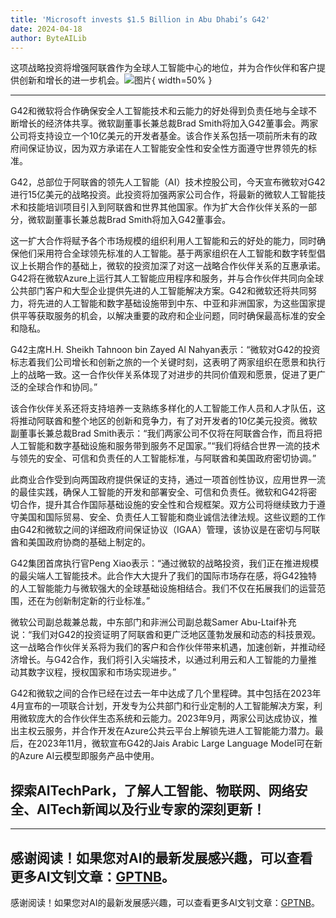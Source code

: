 ```yaml
---
title: 'Microsoft invests $1.5 Billion in Abu Dhabi’s G42'
date: 2024-04-18
author: ByteAILib
---
```


这项战略投资将增强阿联酋作为全球人工智能中心的地位，并为合作伙伴和客户提供创新和增长的进一步机会。![图片](https://ai-techpark.com/wp-content/uploads/2020/06/Buyer-Guide-500x281-1.jpg){ width=50% }

---
G42和微软将合作确保安全人工智能技术和云能力的好处得到负责任地与全球不断增长的经济体共享。微软副董事长兼总裁Brad Smith将加入G42董事会。两家公司将支持设立一个10亿美元的开发者基金。该合作关系包括一项前所未有的政府间保证协议，因为双方承诺在人工智能安全性和安全性方面遵守世界领先的标准。

G42，总部位于阿联酋的领先人工智能（AI）技术控股公司，今天宣布微软对G42进行15亿美元的战略投资。此投资将加强两家公司合作，将最新的微软人工智能技术和技能培训项目引入到阿联酋和世界其他国家。作为扩大合作伙伴关系的一部分，微软副董事长兼总裁Brad Smith将加入G42董事会。

这一扩大合作将赋予各个市场规模的组织利用人工智能和云的好处的能力，同时确保他们采用符合全球领先标准的人工智能。基于两家组织在人工智能和数字转型倡议上长期合作的基础上，微软的投资加深了对这一战略合作伙伴关系的互惠承诺。G42将在微软Azure上运行其人工智能应用程序和服务，并与合作伙伴共同向全球公共部门客户和大型企业提供先进的人工智能解决方案。G42和微软还将共同努力，将先进的人工智能和数字基础设施带到中东、中亚和非洲国家，为这些国家提供平等获取服务的机会，以解决重要的政府和企业问题，同时确保最高标准的安全和隐私。

G42主席H.H. Sheikh Tahnoon bin Zayed Al Nahyan表示：“微软对G42的投资标志着我们公司增长和创新之旅的一个关键时刻，这表明了两家组织在愿景和执行上的战略一致。这一合作伙伴关系体现了对进步的共同价值观和愿景，促进了更广泛的全球合作和协同。”

该合作伙伴关系还将支持培养一支熟练多样化的人工智能工作人员和人才队伍，这将推动阿联酋和整个地区的创新和竞争力，有了对开发者的10亿美元投资。微软副董事长兼总裁Brad Smith表示：“我们两家公司不仅将在阿联酋合作，而且将把人工智能和数字基础设施和服务带到服务不足国家。”“我们将结合世界一流的技术与领先的安全、可信和负责任的人工智能标准，与阿联酋和美国政府密切协调。”

此商业合作受到向两国政府提供保证的支持，通过一项首创性协议，应用世界一流的最佳实践，确保人工智能的开发和部署安全、可信和负责任。微软和G42将密切合作，提升其合作国际基础设施的安全性和合规框架。双方公司将继续致力于遵守美国和国际贸易、安全、负责任人工智能和商业诚信法律法规。这些议题的工作由G42和微软之间的详细政府间保证协议（IGAA）管理，该协议是在密切与阿联酋和美国政府协商的基础上制定的。

G42集团首席执行官Peng Xiao表示：“通过微软的战略投资，我们正在推进规模的最尖端人工智能技术。此合作大大提升了我们的国际市场存在感，将G42独特的人工智能能力与微软强大的全球基础设施相结合。我们不仅在拓展我们的运营范围，还在为创新制定新的行业标准。”

微软公司副总裁兼总裁，中东部门和非洲公司副总裁Samer Abu-Ltaif补充说：“我们对G42的投资证明了阿联酋和更广泛地区蓬勃发展和动态的科技景观。这一战略合作伙伴关系将为我们的客户和合作伙伴带来机遇，加速创新，并推动经济增长。与G42合作，我们将引入尖端技术，以通过利用云和人工智能的力量推动其数字议程，授权国家和市场实现进步。”

G42和微软之间的合作已经在过去一年中达成了几个里程碑。其中包括在2023年4月宣布的一项联合计划，开发专为公共部门和行业定制的人工智能解决方案，利用微软庞大的合作伙伴生态系统和云能力。2023年9月，两家公司达成协议，推出主权云服务，并合作开发在Azure公共云平台上解锁先进人工智能能力潜力。最后，在2023年11月，微软宣布G42的Jais Arabic Large Language Model可在新的Azure AI云模型即服务产品中使用。

探索AITechPark，了解人工智能、物联网、网络安全、AITech新闻以及行业专家的深刻更新！
---

---
感谢阅读！如果您对AI的最新发展感兴趣，可以查看更多AI文钊文章：[GPTNB](https://gptnb.com)。
---
感谢阅读！如果您对AI的最新发展感兴趣，可以查看更多AI文钊文章：[GPTNB](https://gptnb.com)。